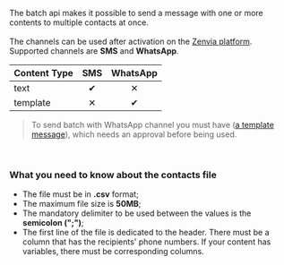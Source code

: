 The batch api makes it possible to send a message with one or more contents to multiple contacts at once.
<br/><br/>
The channels can be used after activation on the [Zenvia platform](https://app.zenvia.com/home/credentials).
Supported channels are **SMS** and **WhatsApp**.

| Content Type | SMS | WhatsApp |
|---|:---:|:---:|
| text | &#10004; | &#10005; |
| template | &#10005; | &#10004; |

> To send batch with WhatsApp channel you must have ([a template message](#section/Template)), which needs an approval before being used.

<br/>

### What you need to know about the contacts file

* The file must be in **.csv** format;
* The maximum file size is **50MB**;
* The mandatory delimiter to be used between the values ​​is the **semicolon (";")**;
* The first line of the file is dedicated to the header. There must be a column that has the recipients' phone numbers. If your content has variables, there must be corresponding columns.
